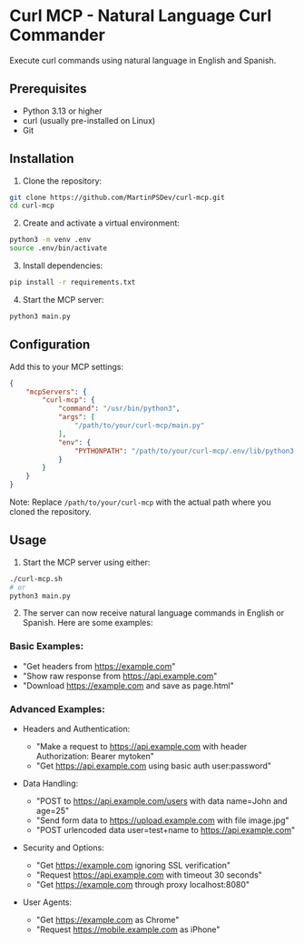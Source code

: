 # Curl MCP - Natural Language Curl Commander

Execute curl commands using natural language in English and Spanish.

## Prerequisites

- Python 3.13 or higher
- curl (usually pre-installed on Linux)
- Git

## Installation

1. Clone the repository:
```bash
git clone https://github.com/MartinPSDev/curl-mcp.git
cd curl-mcp
```

2. Create and activate a virtual environment:
```bash
python3 -m venv .env
source .env/bin/activate
```

3. Install dependencies:
```bash
pip install -r requirements.txt
```

4. Start the MCP server:
```bash
python3 main.py
```

## Configuration

Add this to your MCP settings:

```json
{
    "mcpServers": {
        "curl-mcp": {
            "command": "/usr/bin/python3",
            "args": [
                "/path/to/your/curl-mcp/main.py"
            ],
            "env": {
                "PYTHONPATH": "/path/to/your/curl-mcp/.env/lib/python3.11/site-packages"
            }
        }
    }
}
```

Note: Replace `/path/to/your/curl-mcp` with the actual path where you cloned the repository.

## Usage

1. Start the MCP server using either:
```bash
./curl-mcp.sh
# or
python3 main.py
```

2. The server can now receive natural language commands in English or Spanish. Here are some examples:

### Basic Examples:
- "Get headers from https://example.com"
- "Show raw response from https://api.example.com"
- "Download https://example.com and save as page.html"

### Advanced Examples:
- Headers and Authentication:
  - "Make a request to https://api.example.com with header Authorization: Bearer mytoken"
  - "Get https://api.example.com using basic auth user:password"

- Data Handling:
  - "POST to https://api.example.com/users with data name=John and age=25"
  - "Send form data to https://upload.example.com with file image.jpg"
  - "POST urlencoded data user=test+name to https://api.example.com"

- Security and Options:
  - "Get https://example.com ignoring SSL verification"
  - "Request https://api.example.com with timeout 30 seconds"
  - "Get https://example.com through proxy localhost:8080"

- User Agents:
  - "Get https://example.com as Chrome"
  - "Request https://mobile.example.com as iPhone"